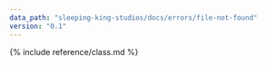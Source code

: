 ```yaml
---
data_path: "sleeping-king-studios/docs/errors/file-not-found"
version: "0.1"
---
```


{% include reference/class.md %}
